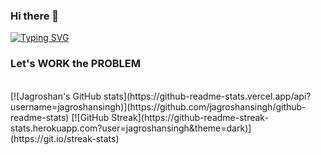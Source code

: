 ### Hi there 👋
[![Typing SVG](https://readme-typing-svg.demolab.com?font=Fira+Code&pause=1000&color=2DF722&width=435&lines=I+am+the+Problem;I+am+also+the+Solution;I+am+Jagroshan)](https://git.io/typing-svg)
### Let's WORK the PROBLEM
<br/>
[![Jagroshan's GitHub stats](https://github-readme-stats.vercel.app/api?username=jagroshansingh)](https://github.com/jagroshansingh/github-readme-stats)
[![GitHub Streak](https://github-readme-streak-stats.herokuapp.com?user=jagroshansingh&theme=dark)](https://git.io/streak-stats)

<!--
**jagroshansingh/jagroshansingh** is a ✨ _special_ ✨ repository because its `README.md` (this file) appears on your GitHub profile.

Here are some ideas to get you started:

- 🔭 I’m currently working on ...
- 🌱 I’m currently learning ...
- 👯 I’m looking to collaborate on ...
- 🤔 I’m looking for help with ...
- 💬 Ask me about ...
- 📫 How to reach me: ...
- 😄 Pronouns: ...
- ⚡ Fun fact: ...
-->
